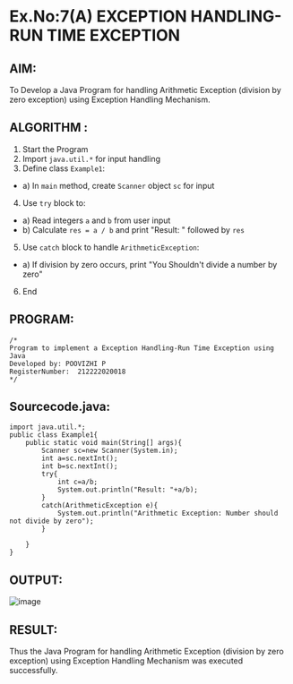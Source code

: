 # Ex.No:7(A)           EXCEPTION HANDLING-RUN TIME EXCEPTION
## AIM:
  To Develop a Java Program for handling Arithmetic Exception (division by zero exception) using Exception Handling Mechanism.

## ALGORITHM :
1.  Start the Program
2.	Import `java.util.*` for input handling
3.	Define class `Example1`:
-	a) In `main` method, create `Scanner` object `sc` for input
4.	Use `try` block to:
-	a) Read integers `a` and `b` from user input
-	b) Calculate `res = a / b` and print "Result: " followed by `res`
5.	Use `catch` block to handle `ArithmeticException`:
-	a) If division by zero occurs, print "You Shouldn't divide a number by zero"
6.	End


## PROGRAM:
 ```
/*
Program to implement a Exception Handling-Run Time Exception using Java
Developed by: POOVIZHI P
RegisterNumber:  212222020018
*/
```

## Sourcecode.java:
```
import java.util.*;
public class Example1{
    public static void main(String[] args){
        Scanner sc=new Scanner(System.in);
        int a=sc.nextInt();
        int b=sc.nextInt();
        try{
            int c=a/b;
            System.out.println("Result: "+a/b);
        }
        catch(ArithmeticException e){
            System.out.println("Arithmetic Exception: Number should not divide by zero");
        }
        
    }
}
```

## OUTPUT:
![image](https://github.com/user-attachments/assets/d9529a82-ee3a-4b24-a980-2b9d653a104a)


## RESULT:
Thus the Java Program for handling Arithmetic Exception (division by zero exception) using Exception Handling Mechanism was executed successfully.

